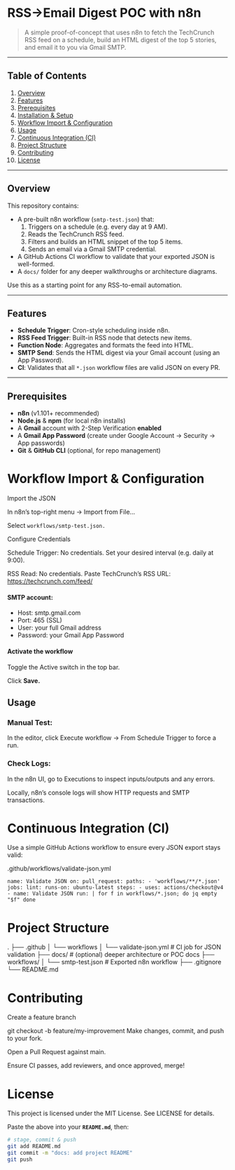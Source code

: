 # RSS→Email Digest POC with n8n

> A simple proof-of-concept that uses n8n to fetch the TechCrunch RSS feed on a schedule, build an HTML digest of the top 5 stories, and email it to you via Gmail SMTP.

---

## Table of Contents

1. [Overview](#overview)  
2. [Features](#features)  
3. [Prerequisites](#prerequisites)  
4. [Installation & Setup](#installation--setup)  
5. [Workflow Import & Configuration](#workflow-import--configuration)  
6. [Usage](#usage)  
7. [Continuous Integration (CI)](#continuous-integration-ci)  
8. [Project Structure](#project-structure)  
9. [Contributing](#contributing)  
10. [License](#license)  

---

## Overview

This repository contains:

- A pre-built n8n workflow (`smtp-test.json`) that:
  1. Triggers on a schedule (e.g. every day at 9 AM).  
  2. Reads the TechCrunch RSS feed.  
  3. Filters and builds an HTML snippet of the top 5 items.  
  4. Sends an email via a Gmail SMTP credential.  
- A GitHub Actions CI workflow to validate that your exported JSON is well-formed.
- A `docs/` folder for any deeper walkthroughs or architecture diagrams.

Use this as a starting point for any RSS-to-email automation.

---

## Features

- **Schedule Trigger**: Cron-style scheduling inside n8n.  
- **RSS Feed Trigger**: Built-in RSS node that detects new items.  
- **Function Node**: Aggregates and formats the feed into HTML.  
- **SMTP Send**: Sends the HTML digest via your Gmail account (using an App Password).  
- **CI**: Validates that all `*.json` workflow files are valid JSON on every PR.

---

## Prerequisites

- **n8n** (v1.101+ recommended)  
- **Node.js** & **npm** (for local n8n installs)  
- A **Gmail** account with 2-Step Verification **enabled**  
- A **Gmail App Password** (create under Google Account → Security → App passwords)  
- **Git** & **GitHub CLI** (optional, for repo management)


# Workflow Import & Configuration

Import the JSON

In n8n’s top-right menu → Import from File…

Select `workflows/smtp-test.json.`

Configure Credentials

Schedule Trigger: No credentials. Set your desired interval (e.g. daily at 9:00).

RSS Read: No credentials. Paste TechCrunch’s RSS URL: https://techcrunch.com/feed/

#### SMTP account:

* Host: smtp.gmail.com
* Port: 465 (SSL)
* User: your full Gmail address
* Password: your Gmail App Password

#### Activate the workflow

Toggle the Active switch in the top bar.

Click **Save.**

## Usage

### Manual Test:

In the editor, click Execute workflow → From Schedule Trigger to force a run.

### Check Logs:

In the n8n UI, go to Executions to inspect inputs/outputs and any errors.

Locally, n8n’s console logs will show HTTP requests and SMTP transactions.

# Continuous Integration (CI)

Use a simple GitHub Actions workflow to ensure every JSON export stays valid:

.github/workflows/validate-json.yml

`name: Validate JSON
on:
  pull_request:
    paths:
      - 'workflows/**/*.json'
jobs:
  lint:
    runs-on: ubuntu-latest
    steps:
      - uses: actions/checkout@v4
      - name: Validate JSON
        run: |
          for f in workflows/*.json; do
            jq empty "$f"
          done`

# Project Structure

.
├── .github
│   └── workflows
│       └── validate-json.yml   # CI job for JSON validation
├── docs/                       # (optional) deeper architecture or POC docs
├── workflows/
│   └── smtp-test.json          # Exported n8n workflow
├── .gitignore
└── README.md

# Contributing

Create a feature branch

git checkout -b feature/my-improvement
Make changes, commit, and push to your fork.

Open a Pull Request against main.

Ensure CI passes, add reviewers, and once approved, merge!

# License

This project is licensed under the MIT License. See LICENSE for details.


Paste the above into your **`README.md`**, then:

```bash
# stage, commit & push
git add README.md
git commit -m "docs: add project README"
git push
